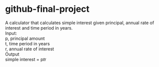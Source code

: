 # github-final-project
A calculator that calculates simple interest given principal, annual rate of interest and time period in years.
<br>
Input:
<br>
   p, principal amount
   <br>
   t, time period in years
   <br>
   r, annual rate of interest
   <br>
Output
<br>
   simple interest = p*t*r
